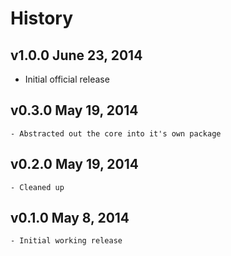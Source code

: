# History

## v1.0.0 June 23, 2014
- Initial official release

## v0.3.0 May 19, 2014
	- Abstracted out the core into it's own package

## v0.2.0 May 19, 2014
	- Cleaned up

## v0.1.0 May 8, 2014
	- Initial working release
